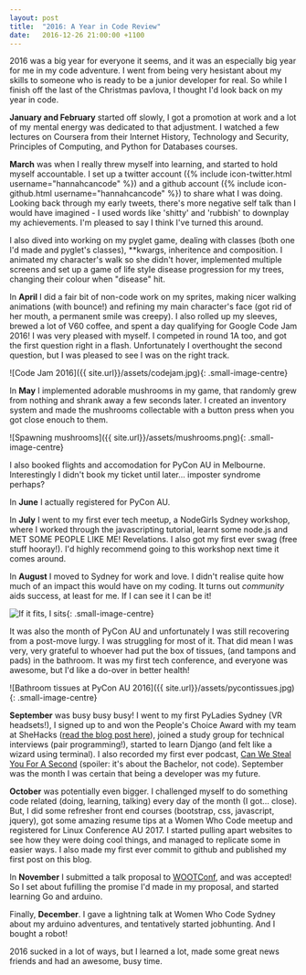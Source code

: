 ```yaml
---
layout: post
title:  "2016: A Year in Code Review"
date:   2016-12-26 21:00:00 +1100
---
```


2016 was a big year for everyone it seems, and it was an especially big year for me in my code adventure. I went from being very hesistant about my skills to someone who is ready to be a junior developer for real. So while I finish off the last of the Christmas pavlova, I thought I'd look back on my year in code.

**January and February** started off slowly, I got a promotion at work and a lot of my mental energy was dedicated to that adjustment. I watched a few lectures on Coursera from their Internet History, Technology and Security, Principles of Computing, and Python for Databases courses.

**March** was when I really threw myself into learning, and started to hold myself accountable. I set up a twitter account ({% include icon-twitter.html username="hannahcancode" %}) and a github account ({% include icon-github.html username="hannahcancode" %}) to share what I was doing. Looking back through my early tweets, there's more negative self talk than I would have imagined - I used words like 'shitty' and 'rubbish' to downplay my achievements. I'm pleased to say I think I've turned this around.

I also dived into working on my pyglet game, dealing with classes (both one I'd made and pyglet's classes), **kwargs, inheritence and composition. I animated my character's walk so she didn't hover, implemented multiple screens and set up a game of life style disease progression for my trees, changing their colour when "disease" hit.

In **April** I did a fair bit of non-code work on my sprites, making nicer walking animations (with bounce!) and refining my main character's face (got rid of her mouth, a permanent smile was creepy). I also rolled up my sleeves, brewed a lot of V60 coffee, and spent a day qualifying for Google Code Jam 2016! I was very pleased with myself. I competed in round 1A too, and got the first question right in a flash. Unfortunately I overthought the second question, but I was pleased to see I was on the right track.

![Code Jam 2016]({{ site.url}}/assets/codejam.jpg){: .small-image-centre}

In **May** I implemented adorable mushrooms in my game, that randomly grew from nothing and shrank away a few seconds later. I created an inventory system and made the mushrooms collectable with a button press when you got close enouch to them.

![Spawning mushrooms]({{ site.url}}/assets/mushrooms.png){: .small-image-centre}

I also booked flights and accomodation for PyCon AU in Melbourne. Interestingly I didn't book my ticket until later... imposter syndrome perhaps?

In **June** I actually registered for PyCon AU.

In **July** I went to my first ever tech meetup, a NodeGirls Sydney workshop, where I worked through the javascripting tutorial, learnt some node.js and MET SOME PEOPLE LIKE ME! Revelations. I also got my first ever swag (free stuff hooray!). I'd highly recommend going to this workshop next time it comes around.

In **August** I moved to Sydney for work and love. I didn't realise quite how much of an impact this would have on my coding. It turns out *community* aids success, at least for me. If I can see it I can be it! 

![If it fits, I sits](http://i2.kym-cdn.com/photos/images/newsfeed/000/292/580/fd8.jpg){: .small-image-centre}

It was also the month of PyCon AU and unfortunately I was still recovering from a post-move lurgy. I was struggling for most of it. That did mean I was very, very grateful to whoever had put the box of tissues, (and tampons and pads) in the bathroom. It was my first tech conference, and everyone was awesome, but I'd like a do-over in better health!

![Bathroom tissues at PyCon AU 2016]({{ site.url}}/assets/pycontissues.jpg){: .small-image-centre}

**September** was busy busy busy! I went to my first PyLadies Sydney (VR headsets!), I signed up to and won the People's Choice Award with my team at SheHacks ([read the blog post here][shehacksblog]), joined a study group for technical interviews (pair programming!), started to learn Django (and felt like a wizard using terminal). I also recorded my first ever podcast, [Can We Steal You For A Second][canwestealyou] (spoiler: it's about the Bachelor, not code). September was the month I was certain that being a developer was my future.

**October** was potentially even bigger. I challenged myself to do something code related (doing, learning, talking) every day of the month (I got... close). But, I did some refresher front end courses (bootstrap, css, javascript, jquery), got some amazing resume tips at a Women Who Code meetup and registered for Linux Conference AU 2017. I started pulling apart websites to see how they were doing cool things, and managed to replicate some in easier ways. I also made my first ever commit to github and published my first post on this blog.

In **November** I submitted a talk proposal to [WOOTConf][WOOTConf], and was accepted! So I set about fufilling the promise I'd made in my proposal, and started learning Go and arduino.

Finally, **December**. I gave a lightning talk at Women Who Code Sydney about my arduino adventures, and tentatively started jobhunting. And I bought a robot!

2016 sucked in a lot of ways, but I learned a lot, made some great news friends and had an awesome, busy time.

[shehacksblog]: https://hannahcancode.github.io/jekyll/update/2016/10/18/hackathon-advice.html
[canwestealyou]: https://www.facebook.com/CanWeStealYouForaSecond/
[WOOTConf]: https://2017.katieconf.xyz/
